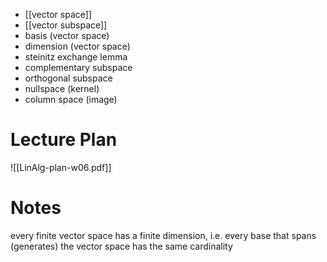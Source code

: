 
- [[vector space]]
- [[vector subspace]]
- basis (vector space)
- dimension (vector space)
- steinitz exchange lemma
- complementary subspace
- orthogonal subspace
- nullspace (kernel)
- column space (image)


# Lecture Plan

![[LinAlg-plan-w06.pdf]]

# Notes

every finite vector space has a finite dimension, i.e. every base that spans (generates) the vector space has the same cardinality

